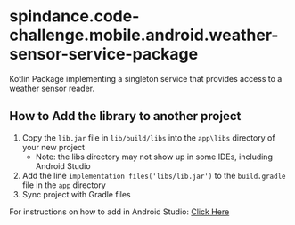 # spindance.code-challenge.mobile.android.weather-sensor-service-package
Kotlin Package implementing a singleton service that provides access to a weather sensor reader.

## How to Add the library to another project
1. Copy the `lib.jar` file in `lib/build/libs` into the `app\libs` directory of your new project
    - Note: the libs directory may not show up in some IDEs, including Android Studio
2. Add the line `implementation files('libs/lib.jar')` to the `build.gradle` file in the `app` directory
3. Sync project with Gradle files

For instructions on how to add in Android Studio: [Click Here](https://www.tutorialkart.com/kotlin-android/add-external-jar-to-library-in-android-studio/)